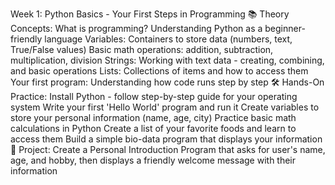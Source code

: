 Week 1: Python Basics - Your First Steps in Programming
📚 Theory Concepts:
What is programming? Understanding Python as a beginner-friendly language
Variables: Containers to store data (numbers, text, True/False values)
Basic math operations: addition, subtraction, multiplication, division
Strings: Working with text data - creating, combining, and basic operations
Lists: Collections of items and how to access them
Your first program: Understanding how code runs step by step
🛠️ Hands-On Practice:
Install Python - follow step-by-step guide for your operating system
Write your first 'Hello World' program and run it
Create variables to store your personal information (name, age, city)
Practice basic math calculations in Python
Create a list of your favorite foods and learn to access them
Build a simple bio-data program that displays your information
🎯 Project:
Create a Personal Introduction Program that asks for user's name, age, and hobby, then displays a friendly welcome message with their information
